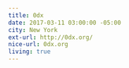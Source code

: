 ```yaml
---
title: 0dx
date: 2017-03-11 03:00:00 -05:00
city: New York
ext-url: http://0dx.org/
nice-url: 0dx.org
living: true
---
```


